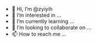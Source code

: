 - 👋 Hi, I’m @zyiyih
- 👀 I’m interested in ...
- 🌱 I’m currently learning ...
- 💞️ I’m looking to collaborate on ...
- 📫 How to reach me ...

<!---
zyiyih/zyiyih is a ✨ special ✨ repository because its `README.md` (this file) appears on your GitHub profile.
You can click the Preview link to take a look at your changes.
--->
